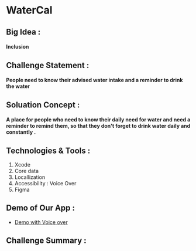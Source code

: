 # WaterCal
## Big Idea :
#### Inclusion
## Challenge Statement :
#### People need to know their advised water intake and a reminder to drink the water
## Soluation Concept : 
#### A place for people who need to know their daily need for water and need a reminder to remind them, so that they don't forget to drink water daily and constantly .
## Technologies & Tools :
1. Xcode
2. Core data 
3. Locallization 
4. Accessibility : Voice Over 
5. Figma 
## Demo of Our App :
 * [Demo with Voice over](https://contattafiles.s3.us-west-1.amazonaws.com/tnt41680/z1x7hANJrvwxYSW/RPReplay_Final1673517405.mov) 
## Challenge Summary :

